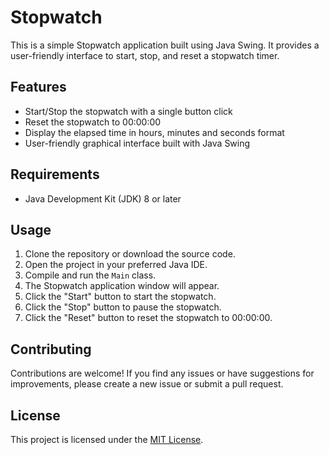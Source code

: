 # Stopwatch

This is a simple Stopwatch application built using Java Swing. It provides a user-friendly interface to start, stop, and reset a stopwatch timer.

## Features

- Start/Stop the stopwatch with a single button click
- Reset the stopwatch to 00:00:00
- Display the elapsed time in hours, minutes and seconds format
- User-friendly graphical interface built with Java Swing

## Requirements

- Java Development Kit (JDK) 8 or later

## Usage

1. Clone the repository or download the source code.
2. Open the project in your preferred Java IDE.
3. Compile and run the `Main` class.
4. The Stopwatch application window will appear.
5. Click the "Start" button to start the stopwatch.
6. Click the "Stop" button to pause the stopwatch.
7. Click the "Reset" button to reset the stopwatch to 00:00:00.

## Contributing

Contributions are welcome! If you find any issues or have suggestions for improvements, please create a new issue or submit a pull request.

## License

This project is licensed under the [MIT License](LICENSE).
